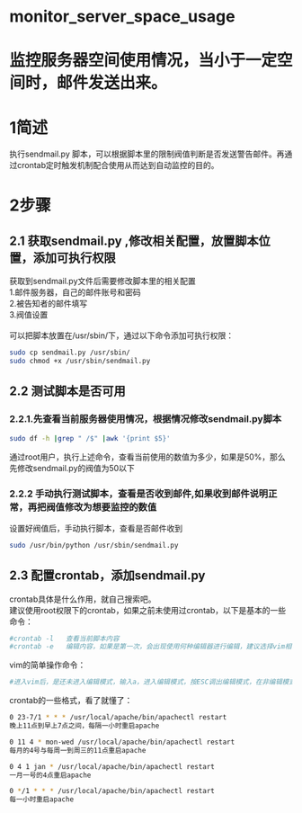 # monitor_server_space_usage
监控服务器空间使用情况，当小于一定空间时，邮件发送出来。
====


# 1简述

执行sendmail.py 脚本，可以根据脚本里的限制阀值判断是否发送警告邮件。再通过crontab定时触发机制配合使用从而达到自动监控的目的。

# 2步骤
## 2.1 获取sendmail.py ,修改相关配置，放置脚本位置，添加可执行权限
获取到sendmail.py文件后需要修改脚本里的相关配置<br>
1.邮件服务器，自己的邮件账号和密码<br>
2.被告知者的邮件填写<br>
3.阀值设置<br>
<br>
可以把脚本放置在/usr/sbin/下，通过以下命令添加可执行权限：<br>

```Bash
sudo cp sendmail.py /usr/sbin/
sudo chmod +x /usr/sbin/sendmail.py
```
## 2.2 测试脚本是否可用
### 2.2.1.先查看当前服务器使用情况，根据情况修改sendmail.py脚本
```Bash
sudo df -h |grep " /$" |awk '{print $5}'
```
通过root用户，执行上述命令，查看当前使用的数值为多少，如果是50%，那么先修改sendmail.py的阀值为50以下

### 2.2.2 手动执行测试脚本，查看是否收到邮件,如果收到邮件说明正常，再把阀值修改为想要监控的数值
设置好阀值后，手动执行脚本，查看是否邮件收到
```Bash
sudo /usr/bin/python /usr/sbin/sendmail.py
```

## 2.3 配置crontab，添加sendmail.py
crontab具体是什么作用，就自己搜索吧。<br>
建议使用root权限下的crontab，如果之前未使用过crontab，以下是基本的一些命令：
```Bash
#crontab -l   查看当前脚本内容
#crontab -e   编辑内容，如果是第一次，会出现使用何种编辑器进行编辑，建议选择vim相关的，其他的比较复杂
```
vim的简单操作命令：
```Bash
#进入vim后，是还未进入编辑模式，输入a，进入编辑模式，按ESC调出编辑模式，在非编辑模式下，输入：wq 标示保存退出，其他不要乱输入，实在不行先查下vim的基本使用方法吧。
```

crontab的一些格式，看了就懂了：
```Bash
0 23-7/1 * * * /usr/local/apache/bin/apachectl restart
晚上11点到早上7点之间，每隔一小时重启apache

0 11 4 * mon-wed /usr/local/apache/bin/apachectl restart
每月的4号与每周一到周三的11点重启apache

0 4 1 jan * /usr/local/apache/bin/apachectl restart
一月一号的4点重启apache

0 */1 * * * /usr/local/apache/bin/apachectl restart
每一小时重启apache
```
